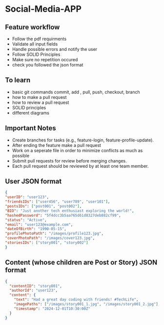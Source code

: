 # Social-Media-APP
## Feature workflow
- Follow the pdf requirments
- Validate all input fields
- Handle possible errors and notify the user
- Follow SOLID Principles
- Make sure no repetition occured
- check you followed the json format

## To learn
- basic git commands commit, add , pull, push, checkout, branch
- how to make a pull request
- how to review a pull request
- SOLID principles
- different diagrams


## Important Notes
- Create branches for tasks (e.g., feature-login, feature-profile-update).
- After ending the feature make a pull request
- Work on a seperate file in order to minimize conflicts as much as possible
- Submit pull requests for review before merging changes.
- Each pull request should be reviewed by at least one team member.

## User JSON format
```json
{
"userID": "user123",
"friendsIDs": ["user456", "user789", "user101"],
"postsIDs": ["post001", "post002"],
"BIO": "Just another tech enthusiast exploring the world!",
"hashedPassword": "5f4dcc3b5aa765d61d8327deb882cf99", 
"status": "Active",
"email": "user123@example.com",
"dateOfBirth": "1990-05-15",
"profilePhotoPath": "/images/profile123.jpg",
"coverPhotoPath": "/images/cover123.jpg",
"storiesIDs": ["story001", "story002"]
}
```


## Content (whose children are Post or Story) JSON format

```json
{
  "contentID": "story001",
  "authorId": "user123",
  "content": {
    "text": "Had a great day coding with friends! #TechLife",
    "imagePaths": ["/images/story001_1.jpg", "/images/story001_2.jpg"],
    "timestamp": "2024-12-01T10:30:00Z"
  }
}
```
